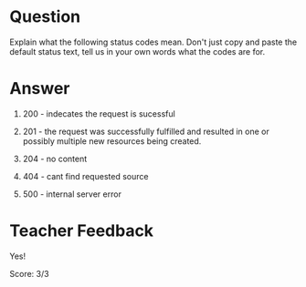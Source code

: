 # Question
Explain what the following status codes mean. Don't just copy and paste the default status text, tell us in your own words what the codes are for.

# Answer

1. 200 - indecates the request is sucessful 

2. 201 - the request was successfully fulfilled and resulted in one or possibly multiple new resources being created.

3. 204 - no content 

4. 404 - cant find requested source 

5. 500 - internal server error 

# Teacher Feedback

Yes!

Score: 3/3